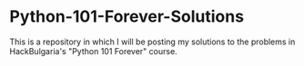 # Python-101-Forever-Solutions
This is a repository in which I will be posting my solutions to the problems in HackBulgaria's "Python 101 Forever" course.
